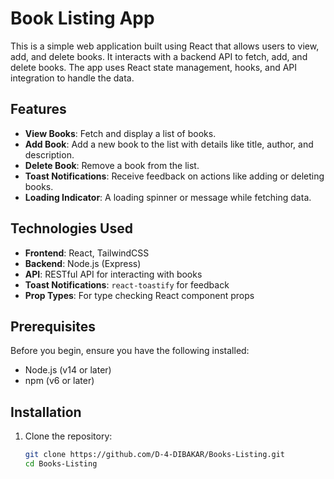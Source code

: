 # Book Listing App

This is a simple web application built using React that allows users to view, add, and delete books. It interacts with a backend API to fetch, add, and delete books. The app uses React state management, hooks, and API integration to handle the data.

## Features

- **View Books**: Fetch and display a list of books.
- **Add Book**: Add a new book to the list with details like title, author, and description.
- **Delete Book**: Remove a book from the list.
- **Toast Notifications**: Receive feedback on actions like adding or deleting books.
- **Loading Indicator**: A loading spinner or message while fetching data.

## Technologies Used

- **Frontend**: React, TailwindCSS
- **Backend**: Node.js (Express)
- **API**: RESTful API for interacting with books
- **Toast Notifications**: `react-toastify` for feedback
- **Prop Types**: For type checking React component props

## Prerequisites

Before you begin, ensure you have the following installed:

- Node.js (v14 or later)
- npm (v6 or later)

## Installation

1. Clone the repository:

   ```bash
   git clone https://github.com/D-4-DIBAKAR/Books-Listing.git
   cd Books-Listing
   ```
